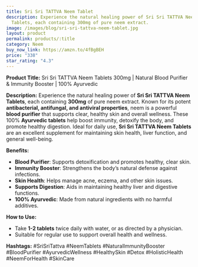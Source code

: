 ```yaml
---
title: Sri Sri TATTVA Neem Tablet
description: Experience the natural healing power of Sri Sri TATTVA Neem
  Tablets, each containing 300mg of pure neem extract.
image: /images/blog/sri-sri-tattva-neem-tablet.jpg
layout: product
permalink: products/:title
category: Neem
buy_now_link: https://amzn.to/4fBgBEH
price: "338"
star_rating: "4.3"
---
```

**Product Title:** Sri Sri TATTVA Neem Tablets 300mg | Natural Blood Purifier & Immunity Booster | 100% Ayurvedic

**Description:**
Experience the natural healing power of **Sri Sri TATTVA Neem Tablets**, each containing **300mg** of pure neem extract. Known for its potent **antibacterial, antifungal, and antiviral properties**, neem is a powerful **blood purifier** that supports clear, healthy skin and overall wellness. These 100% **Ayurvedic tablets** help boost immunity, detoxify the body, and promote healthy digestion. Ideal for daily use, **Sri Sri TATTVA Neem Tablets** are an excellent supplement for maintaining skin health, liver function, and general well-being.

**Benefits:**
- **Blood Purifier**: Supports detoxification and promotes healthy, clear skin.
- **Immunity Booster**: Strengthens the body’s natural defense against infections.
- **Skin Health**: Helps manage acne, eczema, and other skin issues.
- **Supports Digestion**: Aids in maintaining healthy liver and digestive functions.
- **100% Ayurvedic**: Made from natural ingredients with no harmful additives.

**How to Use:**
- Take **1-2 tablets** twice daily with water, or as directed by a physician.
- Suitable for regular use to support overall health and wellness.

**Hashtags:**
#SriSriTattva #NeemTablets #NaturalImmunityBooster #BloodPurifier #AyurvedicWellness #HealthySkin #Detox #HolisticHealth #NeemForHealth #SkinCare
